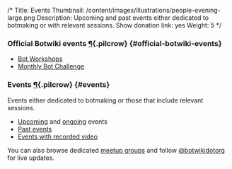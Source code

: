 /*
Title: Events
Thumbnail: /content/images/illustrations/people-evening-large.png
Description: Upcoming and past events either dedicated to botmaking or with relevant sessions.
Show donation link: yes
Weight: 5
*/


### Official Botwiki events [¶](#official-botwiki-events){.pilcrow} {#official-botwiki-events}

- [Bot Workshops](/bot-workshops)
- [Monthly Bot Challenge](/monthly-bot-challenge)


### Events [¶](#events){.pilcrow} {#events}

Events either dedicated to botmaking or those that include relevant sessions.

- [Upcoming](/tag/event+upcoming) and [ongoing](/tag/event+ongoing) events
- [Past events](/tag/event+archived)
- [Events with recorded video](/tag/event+video)

You can also browse dedicated [meetup groups](/events/meetups) and follow [@botwikidotorg](https://twitter.com/botwikidotorg) for live updates.
